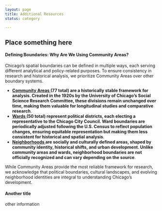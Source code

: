 ```yaml
---
layout: page
title: Additional Resources
status: category

---
```

Place something here
---


#### Defining Boundaries: Why Are We Using Community Areas?
>
<p> Chicago’s spatial boundaries can be defined in multiple ways, each serving different analytical and policy-related purposes. To ensure consistency in research and historical analysis, we prioritize Community Areas over other boundary systems. </p>

<ul>
<li><strong> <a href="https://data.cityofchicago.org/Facilities-Geographic-Boundaries/Boundaries-Community-Areas-current-/cauq-8yn6" target="_blank"> Community Areas </a> (77 total) are a historically stable framework for analysis. Created in the 1920s by the University of Chicago’s Social Science Research Committee, these divisions remain unchanged over time, making them valuable for longitudinal studies and comparative research</strong>.</li> 

<li><strong><a href="https://data.cityofchicago.org/Facilities-Geographic-Boundaries/Boundaries-Wards-2015-2023-/sp34-6z76" target="_blank"> Wards </a> (50 total) represent political districts, each electing a representative to the Chicago City Council. Ward boundaries are periodically adjusted following the U.S. Census to reflect population changes, ensuring equitable representation but making them less consistent for historical and spatial analysis</strong>.</li> 

<li><strong><a href="https://data.cityofchicago.org/Facilities-Geographic-Boundaries/Boundaries-Neighborhoods/bbvz-uum9" target="_blank"> Neighborhoods </a> are socially and culturally defined areas, shaped by community identity, historical shifts, and urban development. Unlike community areas and wards, neighborhood boundaries are not officially recognized and can vary depending on the source</strong>.</li> 
</ul>

<p>While Community Areas provide the most reliable framework for research, we acknowledge that political boundaries, cultural landscapes, and evolving neighborhood identities are integral to understanding Chicago’s development.</p>

#### Another title
>
other information
>
